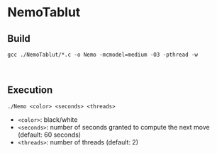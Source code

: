 # NemoTablut

## Build ##
`gcc ./NemoTablut/*.c -o Nemo -mcmodel=medium -O3 -pthread -w`

<br/>

## Execution
`./Nemo <color> <seconds> <threads>`

  - `<color>`: black/white
  - `<seconds>`: number of seconds granted to compute the next move (default: 60 seconds)
  - `<threads>`: number of threads (default: 2)
